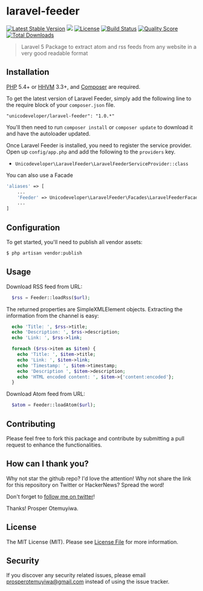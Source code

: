 # laravel-feeder

[![Latest Stable Version](https://poser.pugx.org/unicodeveloper/laravel-feeder/v/stable.svg)](https://packagist.org/packages/unicodeveloper/laravel-feeder)
![](https://img.shields.io/badge/unicodeveloper-approved-brightgreen.svg)
[![License](https://poser.pugx.org/unicodeveloper/laravel-feeder/license.svg)](LICENSE.md)
[![Build Status](https://img.shields.io/travis/unicodeveloper/laravel-feeder.svg)](https://travis-ci.org/unicodeveloper/laravel-feeder)
[![Quality Score](https://img.shields.io/scrutinizer/g/unicodeveloper/laravel-feeder.svg?style=flat-square)](https://scrutinizer-ci.com/g/unicodeveloper/laravel-feeder)
[![Total Downloads](https://img.shields.io/packagist/dt/unicodeveloper/laravel-feeder.svg?style=flat-square)](https://packagist.org/packages/unicodeveloper/laravel-feeder)

> Laravel 5 Package to extract atom and rss feeds from any website in a very good readable format

## Installation

[PHP](https://php.net) 5.4+ or [HHVM](http://hhvm.com) 3.3+, and [Composer](https://getcomposer.org) are required.

To get the latest version of Laravel Feeder, simply add the following line to the require block of your `composer.json` file.

```
"unicodeveloper/laravel-feeder": "1.0.*"
```

You'll then need to run `composer install` or `composer update` to download it and have the autoloader updated.

Once Laravel Feeder is installed, you need to register the service provider. Open up `config/app.php` and add the following to the `providers` key.

* `Unicodeveloper\LaravelFeeder\LaravelFeederServiceProvider::class`

You can also use a Facade

```php
'aliases' => [
    ...
    'Feeder' => Unicodeveloper\LaravelFeeder\Facades\LaravelFeederFacade::class,
    ...
]
```

## Configuration

To get started, you'll need to publish all vendor assets:

```bash
$ php artisan vendor:publish
```
## Usage

Download RSS feed from URL:

```php
  $rss = Feeder::loadRss($url);
```

The returned properties are SimpleXMLElement objects. Extracting
the information from the channel is easy:


```php
  echo 'Title: ', $rss->title;
  echo 'Description: ', $rss->description;
  echo 'Link: ', $rss->link;

  foreach ($rss->item as $item) {
    echo 'Title: ', $item->title;
    echo 'Link: ', $item->link;
    echo 'Timestamp: ', $item->timestamp;
    echo 'Description ', $item->description;
    echo 'HTML encoded content: ', $item->{'content:encoded'};
  }
```

Download Atom feed from URL:

```php
  $atom = Feeder::loadAtom($url);
```

## Contributing

Please feel free to fork this package and contribute by submitting a pull request to enhance the functionalities.

## How can I thank you?

Why not star the github repo? I'd love the attention! Why not share the link for this repository on Twitter or HackerNews? Spread the word!

Don't forget to [follow me on twitter](https://twitter.com/unicodeveloper)!

Thanks!
Prosper Otemuyiwa.

## License

The MIT License (MIT). Please see [License File](LICENSE.md) for more information.

## Security

If you discover any security related issues, please email [prosperotemuyiwa@gmail.com](prosperotemuyiwa@gmail.com) instead of using the issue tracker.
